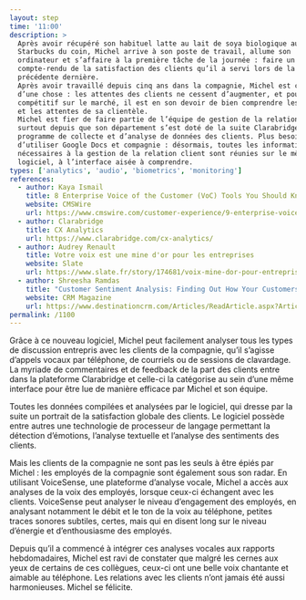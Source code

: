 ```yaml
---
layout: step
time: '11:00'
description: >
  Après avoir récupéré son habituel latte au lait de soya biologique au
  Starbucks du coin, Michel arrive à son poste de travail, allume son
  ordinateur et s’affaire à la première tâche de la journée : faire un
  compte-rendu de la satisfaction des clients qu’il a servi lors de la semaine
  précédente dernière.
  Après avoir travaillé depuis cinq ans dans la compagnie, Michel est certain
  d’une chose : les attentes des clients ne cessent d’augmenter, et pour rester
  compétitif sur le marché, il est en son devoir de bien comprendre les désirs
  et les attentes de sa clientèle.
  Michel est fier de faire partie de l’équipe de gestion de la relation-client,
  surtout depuis que son département s’est doté de la suite Clarabridge, un
  programme de collecte et d’analyse de données des clients. Plus besoin
  d’utiliser Google Docs et compagnie : désormais, toutes les informations
  nécessaires à la gestion de la relation client sont réunies sur le même
  logiciel, à l’interface aisée à comprendre.
types: ['analytics', 'audio', 'biometrics', 'monitoring']
references:
  - author: Kaya Ismail
    title: 8 Enterprise Voice of the Customer (VoC) Tools You Should Know About
    website: CMSWire
    url: https://www.cmswire.com/customer-experience/9-enterprise-voice-of-the-customer-voc-tools-you-should-know-about/
  - author: Clarabridge
    title: CX Analytics
    url: https://www.clarabridge.com/cx-analytics/
  - author: Audrey Renault
    title: Votre voix est une mine d'or pour les entreprises
    website: Slate
    url: https://www.slate.fr/story/174681/voix-mine-dor-pour-entreprises
  - author: Shreesha Ramdas
    title: "Customer Sentiment Analysis: Finding Out How Your Customers Really Feel"
    website: CRM Magazine
    url: https://www.destinationcrm.com/Articles/ReadArticle.aspx?ArticleID=130524
permalink: /1100
---
```


Grâce à ce nouveau logiciel, Michel peut facilement analyser tous les types de discussion entrepris avec les clients de la compagnie, qu’il s’agisse d’appels vocaux par téléphone, de courriels ou de sessions de clavardage. La myriade de commentaires et de  feedback  de la part des clients entre dans la plateforme Clarabridge et celle-ci la catégorise au sein d’une même interface pour être lue de manière efficace par Michel et son équipe.

Toutes les données compilées et analysées par le logiciel, qui dresse par la suite un portrait de la satisfaction globale des clients. Le logiciel possède entre autres une technologie de processeur de langage permettant la détection d’émotions, l’analyse textuelle et l’analyse des sentiments des clients.

Mais les clients de la compagnie ne sont pas les seuls à être épiés par Michel : les employés de la compagnie sont également sous son radar. En utilisant VoiceSense, une plateforme d’analyse vocale, Michel a accès aux analyses de la voix des employés, lorsque ceux-ci échangent avec les clients. VoiceSense peut analyser le niveau d’engagement des employés, en analysant notamment le débit et le ton de la voix au téléphone, petites traces sonores subtiles, certes, mais qui en disent long sur le niveau d’énergie et d’enthousiasme des employés.

Depuis qu’il a commencé à intégrer ces analyses vocales aux rapports hebdomadaires, Michel est ravi de constater que malgré les cernes aux yeux de certains de ces collègues, ceux-ci ont une belle voix chantante et aimable au téléphone. Les relations avec les clients n’ont jamais été aussi harmonieuses. Michel se félicite.

